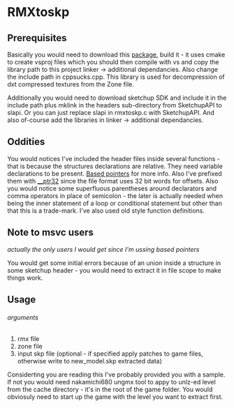 # RMXtoskp

## Prerequisites
 Basically you would need to download this [package](https://sourceforge.net/p/libsquish/code/HEAD/tarball), build it - it uses cmake to create vsproj files which you should then compile with vs and copy the library path to this project linker -> additional dependancies. Also change the include path in cppsucks.cpp. This library is used for decompression of dxt compressed textures from the Zone file.

Additionally you would need to download sketchup SDK and include it in the include path plus mklink in the headers sub-directory from SketchupAPI to slapi. Or you can just replace slapi in rmxtoskp.c with SketchupAPI. And also of-course add the libraries in linker -> additional dependancies.

## Oddities

You would notices I've included the header files inside several functions - that is because the structures declarations are relative. They need variable declarations to be present. [Based pointers](https://docs.microsoft.com/en-us/cpp/cpp/based-pointers-cpp?view=vs-2019) for more info. Also I've prefixed them with [__ptr32](https://docs.microsoft.com/en-us/cpp/cpp/ptr32-ptr64?view=vs-2019) since the file format uses 32 bit words for offsets. Also you would notice some superfluous parentheses around declarators and comma operators in place of semicolon - the later is actually needed when being the inner statement of a loop or conditional statement but other than that this is a trade-mark. I've also used old style function definitions.


## Note to msvc users 
*actually the only users I would get since I'm ussing based pointers*

You would get some initial errors because of an union inside a structure in some sketchup header - you would need to extract it in file scope to make things work.


## Usage

###### arguments
1. rmx file
2. zone file
3. input skp file (optional - if specified apply patches to game files, otherwise write to new_model.skp extracted data)

Considerting you are reading this I've probably provided you with a sample. If not you would need nakamichi680 ungmx tool to appy to unlz-ed level from the cache directory - it's in the root of the game folder. You would obviosuly need to start up the game with the level you want to extract first.
